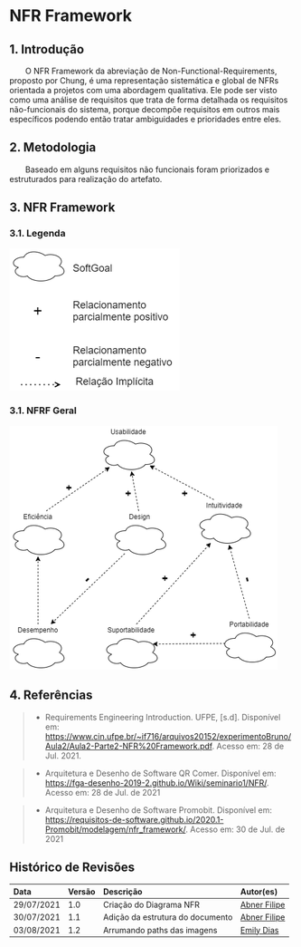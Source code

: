 # NFR Framework

## 1. Introdução

&emsp;&emsp;O NFR Framework da abreviação de Non-Functional-Requirements, proposto por Chung, é uma representação sistemática e global de NFRs orientada a projetos com uma abordagem qualitativa. Ele pode ser visto como uma análise de requisitos que trata de forma detalhada os requisitos não-funcionais do sistema, porque decompõe requisitos em outros mais específicos podendo então tratar ambiguidades e prioridades entre eles.

## 2. Metodologia

&emsp;&emsp;Baseado em alguns requisitos não funcionais foram priorizados e estruturados para realização do artefato.

## 3. NFR Framework

### 3.1. Legenda

[![Legenda-NFR](../assets/img/Legenda-NFR.png)](../assets/img/Legenda-NFR.png)

### 3.1. NFRF Geral

[![NFR](../assets/img/NFR.png)](../assets/img/NFR.png)

## 4. Referências

> - Requirements Engineering Introduction. UFPE, [s.d]. Disponível em: https://www.cin.ufpe.br/~if716/arquivos20152/experimentoBruno/Aula2/Aula2-Parte2-NFR%20Framework.pdf. Acesso em: 28 de Jul. 2021.

> - Arquitetura e Desenho de Software QR Comer. Disponível em: https://fga-desenho-2019-2.github.io/Wiki/seminario1/NFR/. Acesso em: 28 de Jul. de 2021

> - Arquitetura e Desenho de Software Promobit. Disponível em: https://requisitos-de-software.github.io/2020.1-Promobit/modelagem/nfr_framework/. Acesso em: 30 de Jul. de 2021

## Histórico de Revisões

| Data       | Versão | Descrição                        | Autor(es)                                   |
| :--------- | :----- | :------------------------------- | :------------------------------------------ |
| 29/07/2021 | 1.0    | Criação do Diagrama NFR          | [Abner Filipe](https://github.com/abner423) |
| 30/07/2021 | 1.1    | Adição da estrutura do documento | [Abner Filipe](https://github.com/abner423) |
| 03/08/2021 | 1.2    | Arrumando paths das imagens      | [Emily Dias](https://github.com/emysdias)   |
